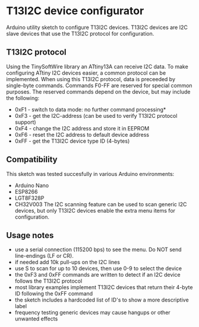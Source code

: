 # T13I2C device configurator

Arduino utility sketch to configure T13I2C devices. T13I2C devices are I2C slave devices that use the T13I2C protocol for configuration.

## T13I2C protocol
Using the TinySoftWire library an ATtiny13A can receive I2C data. To make configuring ATtiny I2C devices easier, a common protocol can be implemented. When using this T13I2C protocol, data is preceeded by single-byte commands. Commands F0-FF are reserved for special common purposes. The reserved commands depend on the device, but may include the following:
  - 0xF1  - switch to data mode: no further command processing*
  - 0xF3  - get the I2C-address (can be used to verify T13I2C protocol support)
  - 0xF4  - change the I2C address and store it in EEPROM
  - 0xF6  - reset the I2C address to default device address
  - 0xFF  - get the T13I2C device type ID (4-bytes)

## Compatibility
This sketch was tested succesfully in various Arduino environments:
- Arduino Nano
- ESP8266
- LGT8F328P
- CH32V003
The I2C scanning feature can be used to scan generic I2C devices, but only T13I2C devices enable the extra menu items for configuration.

## Usage notes
- use a serial connection (115200 bps) to see the menu. Do NOT send line-endings (LF or CR).
- if needed add 10k pull-ups on the I2C lines
- use S to scan for up to 10 devices, then use 0-9 to select the device
- the 0xF3 and 0xFF commands are written to detect if an I2C device follows the T13I2C protocol
- most library examples implement T13I2C devices that return their 4-byte ID following the 0xFF command
- the sketch includes a hardcoded list of ID's to show a more descriptive label
- frequency testing generic devices may cause hangups or other unwanted effects
